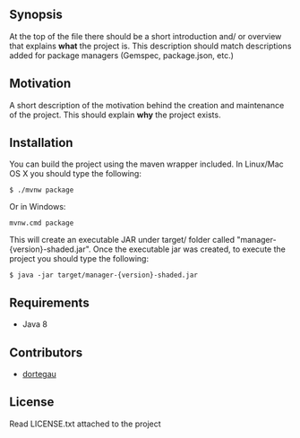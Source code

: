 ## Synopsis

At the top of the file there should be a short introduction and/ or overview that explains **what** the project is. This description should match descriptions added for package managers (Gemspec, package.json, etc.)

## Motivation

A short description of the motivation behind the creation and maintenance of the project. This should explain **why** the project exists.

## Installation

You can build the project using the maven wrapper included. In Linux/Mac OS X you should type the following: 

```
$ ./mvnw package
```

Or in Windows:

```
mvnw.cmd package
```

This will create an executable JAR under target/ folder called "manager-{version}-shaded.jar". Once the executable jar was created, to execute the project you should type the following:

```
$ java -jar target/manager-{version}-shaded.jar
```

## Requirements

* Java 8


## Contributors

* [dortegau](http://twitter.com/dortegau)

## License

Read LICENSE.txt attached to the project